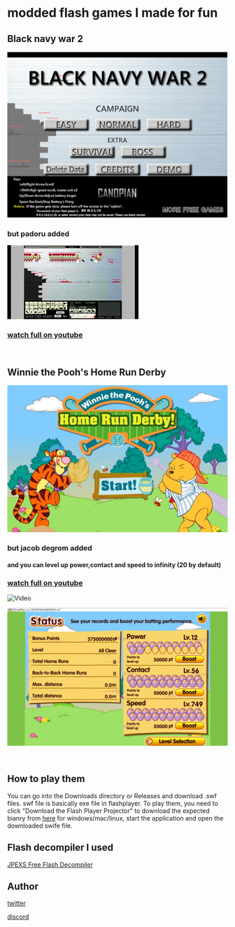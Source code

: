 
# modded flash games I made for fun

## Black navy war 2

![picture](https://github.com/mushoku-ningen/modded-flash-games/blob/main/Pictures/black-navy-war-2.png)

### but padoru added

![Video](https://github.com/mushoku-ningen/modded-flash-games/blob/main/Videos/B.gif)

### [watch full on youtube](https://www.youtube.com/watch?v=FNb6DhkTBkk)

<p>&nbsp;</p>

## Winnie the Pooh's Home Run Derby

![picture](https://github.com/mushoku-ningen/modded-flash-games/blob/main/Pictures/homerunderby_en_screenshot.jpg)

### but jacob degrom added 

#### and you can level up power,contact and speed to infinity (20 by default)

### [watch full on youtube](https://www.youtube.com/watch?v=KfFqumBsDoA) 

![Video](https://github.com/mushoku-ningen/modded-flash-games/blob/main/Videos/H.gif)


![picture](https://github.com/mushoku-ningen/modded-flash-games/blob/main/Pictures/09:37_01-08_screenshot.png)

<p>&nbsp;</p>


## How to play them
You can go into the Downloads directory or Releases and download .swf files. swf file is basically exe file in flashplayer. To play them, you need to click "Download the Flash Player Projector" to download the expected bianry from [here](https://www.adobe.com/support/flashplayer/debug_downloads.html) for windows/mac/linux, start the application and open the downloaded swife file.

## Flash decompiler I used
[JPEXS Free Flash Decompiler](https://github.com/jindrapetrik/jpexs-decompiler)

## Author 
[twitter](https://twitter.com/mlasdf2)

[discord](https://discordapp.com/users/741246124710690880)
